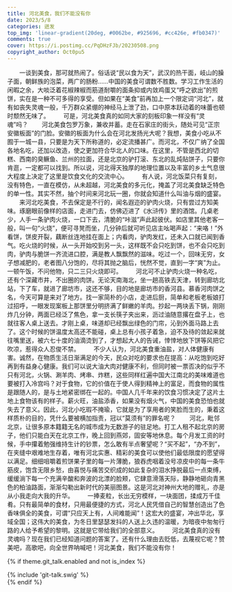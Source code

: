 ```yaml
---
title: 河北美食，我们不能没有你
date: 2023/5/8
categories: 迸发
top_img: 'linear-gradient(20deg, #0062be, #925696, #cc426e, #fb0347)'
comments: true
cover: https://i.postimg.cc/PqDHzFJb/20230508.png
copyright_author: Oct0pu5
---
```


&ensp;&ensp;&ensp;&ensp;一谈到美食，那可就热闹了。俗话说“民以食为天”，武汉的热干面，岐山的臊子面，朝鲜族的泡菜，两广的肠粉……中国的美食可谓数不胜数。学习工作生活的闲暇之余，大啖泛着花椒辣椒而筋道耐嚼的面条抑或内敛鸡蛋又“呼之欲出”的煎饼，实在是一种不可多得的享受。但如果在“美食”前再加上一个限定词“河北”，就有如丧失灵魂一般，千万群众紧绷的神经马上泄了劲，口中原本跃动着的味蕾也顿时颓然无味了。
&ensp;&ensp;&ensp;&ensp;可是，河北美食真的如同大家的刻板印象一样没有“灵魂”吗？
&ensp;&ensp;&ensp;&ensp;河北美食包罗万象，兼收并蓄。走在石家庄的街头，随处可见“正宗安徽板面”的门脸。安徽的板面为什么会在河北发扬光大呢？我想，美食小吃从不囿于一城一县，只要是为天下所称道的，必定流播甚广。而河北，不仅广纳了全国各地名吃，还加以改造，使之更加符合华北人的口味。在这里，不管是西北的切糕、西南的臭鳜鱼、兰州的拉面，还是北京的驴打滚、东北的乱炖贴饼子，只要你肯逛，一定都可以找到。所以说，河北得天独厚的地理位置以及丰富的乡土气息很大程度上决定了这里是饮食文化的交流中心。
&ensp;&ensp;&ensp;&ensp;有人说，河北饭菜只有复刻，没有特色，一直在模仿，从未超越，河北美食的多元化，掩盖了河北美食缺乏特色的单一性。其实不然，抽个时间来河北玩一圈，你就会知道什么叫油与烟的盛宴。
&ensp;&ensp;&ensp;&ensp;来河北吃美食，不去保定是不行的，闻名遐迩的驴肉火烧，只有尝过方知美味。琢磨眼前像样的店面，走进门去，仿佛迈进了《水浒传》里的酒馆。几桌老少，人手一条驴肉火烧，一口下去，清脆的“咔滋”声此起彼伏。如店里其他老客一般，叫一句“火烧”，便可寻凳而坐，几分钟后就可听见店主吆喝声起：“来咯！”外看饼，饼皮开裂，藕断丝连地挂在面上；内看肉，驴肉发红，还未入口就已闻到香气。吃火烧的时候，从一头开始咬到另一头，这样既不会只吃到饼，也不会只吃到肉，驴肉与脆饼一齐流进口腔，满是教人飘飘然的滋味。吃过一个，回味无穷，女子想减肥的，老者图八分饱的，尽将其抛之脑后，恍然不觉，直到一字“爽”为止。一顿午饭，不问他物，只二三只火烧即可。
&ensp;&ensp;&ensp;&ensp;河北可不止驴肉火烧一种名吃，还有个深藏市井，不出圈的肉饼。无论天南海北，坐一趟高铁去天津，转到廊坊北站，下了车，就进了廊坊市，这还不够，目的地是廊坊市的香河县。慕香河肉饼之名，今天可算是来对了地方。找一家简朴的小店，走进后厨，简单和老板老板娘打过招呼，一眼发现案板上那饼里分明挤满了鲜嫩的羊肉。抄起一两块丢下锅，刚刚炸几分钟，两面已经泛了焦色，拿一支长筷子夹出来，沥过油随意撂在盘子上，也就往客人桌上送去。才刚上桌，味道却已经飘出绿色的门帘，沁到外面马路上去了。这个时候的饼温度太高还不能碰，桌上总有小孩子着急，迫不及待的敛起来就往嘴里送，被六七十度的油滴烫到了，才想起大人的告诫，悻悻地放下饼等风把它吹凉，惹得众人忍俊不禁。
&ensp;&ensp;&ensp;&ensp;不少人认为，河北美食重油盐，对人体健康有害。诚然，在物质生活日渐满足的今天，民众对吃的要求也在提高：从吃饱到吃好再到有益身心健康。我们可以说大油大肉对健康不利，但同时被一票否决的似乎不只有河北，火锅、涮羊肉、烤串、炸糕，这些同样红遍中国大江南北的美味难道也要被打入冷宫吗？对于食物，它的价值在于使人得到精神上的富足，而食物的属性是跟随人的，是与土地紧密绑在一起的。中国人几千年来的饮食习惯决定了这片土地上食物该有的样子。薪火旺，油盐添香，如果没有烟火气，中国的美食恐怕也就失去了意义。因此，河北小吃瑕不掩瑜，它就是为了享用者的笑脸而生的，秉着这样质朴的目的，凭什么要被横加指责，冠以“莫须有”的罪名呢？
&ensp;&ensp;&ensp;&ensp;河北，毗邻北京，让很多原本籍籍无名的城市成为无数游子的驻足地。打工人租不起北京的房子，他们只能白天在北京工作，晚上回到燕郊，固安等地休息。每个月发工资的时候，手中攥着勉强维持生计的钞票，怎么敢有半点奢望呢？“买不起”，“办不到”，在夹缝中艰难地生存着，唯有河北实惠、精彩的美食可以使他们最低限度的愿望得以满足。细细咀嚼着煎饼果子里的每一片薄脆，狼吞虎咽着没号凉皮中的每一条牛筋皮，饱含无限乡愁，由喜悦与痛苦交织成的如此复杂的泪水挣脱最后一点束缚，缓缓淌下每一个充满辛酸和奔波的北漂的脸颊，它肆意滑落天际，静静地砸向青黑色的柏油路面，渐渐勾勒出新时代的美丽图景。这是河北对神州大地的赠礼，亦是从小我走向大我的升华。
&ensp;&ensp;&ensp;&ensp;一捧麦粒，长出无穷模样，一块面团，揉成万千佳肴。只有最简单的食材，只用最便捷的方式，河北人民凭借自己的智慧创造出了色香味俱全的美食，可谓“只应天上有，人间难能闻”！这宏大的盛宴，冲出华北，享域全国；这伟大的美食，为冬日里瑟瑟发抖的人送上久违的温暖，为暗夜中匆匆行路的人给予希望的黎明。这就是它带给我们的全部意义。
&ensp;&ensp;&ensp;&ensp;河北美食真的没有灵魂吗？现在我们已经知道问题的答案了。还有什么理由去贬低，去蔑视它呢？赞美吧，高歌吧，向全世界呐喊吧！河北美食，我们不能没有你！

{% if theme.git_talk.enabled and not is_index %}  
<div>{% include 'git-talk.swig' %}</div>  
{% endif %}